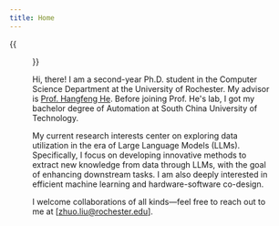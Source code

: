```yaml
---
title: Home
---
```


{{<figure src="head.jpg" title="Envy is never blind, but contentment is also hot (知足也知火候)" width="200">}}

Hi, there! I am a second-year Ph.D. student in the Computer Science Department at the University of Rochester. My advisor is [Prof. Hangfeng He](https://hornhehhf.github.io/). Before joining Prof. He's lab, I got my bachelor degree of Automation at South China University of Technology. 

My current research interests center on exploring data utilization in the era of Large Language Models (LLMs). Specifically, I focus on developing innovative methods to extract new knowledge from data through LLMs, with the goal of enhancing downstream tasks. I am also deeply interested in efficient machine learning and hardware-software co-design.

I welcome collaborations of all kinds—feel free to reach out to me at [zhuo.liu@rochester.edu].
